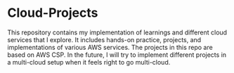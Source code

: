 # Cloud-Projects
This repository contains my implementation of learnings and different cloud services that I explore. It includes hands-on practice, projects, and implementations of various AWS services. The projects in this repo are based on AWS CSP. In the future, I will try to implement different projects in a multi-cloud setup when it feels right to go multi-cloud.

